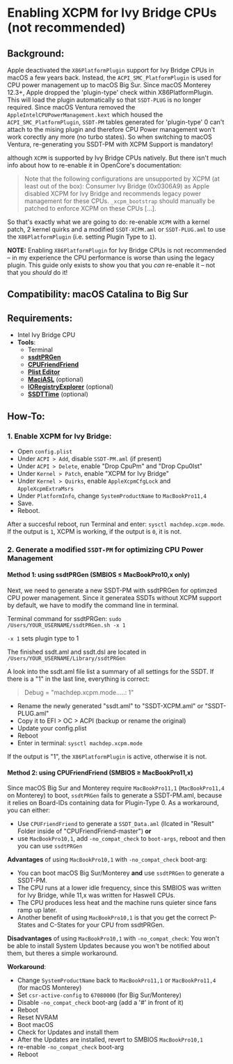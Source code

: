 # Enabling XCPM for Ivy Bridge CPUs (not recommended)

## Background: 
Apple deactivated the `X86PlatformPlugin` support for Ivy Bridge CPUs in macOS a few years back. Instead, the `ACPI_SMC_PlatformPlugin` is used for CPU power management up to macOS Big Sur. Since macOS Monterey 12.3+, Apple dropped the 'plugin-type' check within X86PlatformPlugin. This will load the plugin automatically so that `SSDT-PLUG` is no longer required. Since macOS Ventura removed the `AppleIntelCPUPowerManagement.kext` which housed the `ACPI_SMC_PlatformPlugin`, `SSDT-PM` tables generated for 'plugin-type' 0 can't attach to the mising plugin and therefore CPU Power management won't work corectly any more (no turbo states). So when switching to macOS Ventura, re-generating you SSDT-PM with XCPM Support is mandatory!

although `XCPM` is supported by Ivy Bridge CPUs natively. But there isn't much info about how to re-enable it in OpenCore's documentation:

>Note that the following configurations are unsupported by XCPM (at least out of the box): Consumer Ivy Bridge (0x0306A9) as Apple disabled XCPM for Ivy Bridge and recommends legacy power management for these CPUs. `_xcpm_bootstrap` should manually be patched to enforce XCPM on these CPUs […].

So that's exactly what we are going to do: re-enable `XCPM` with a kernel patch, 2 kernel quirks and a modified `SSDT-XCPM.aml` or `SSDT-PLUG.aml` to use the `X86PlatformPlugin` (i.e. setting Plugin Type to `1`).

**NOTE:** Enabling `X86PlatformPlugin` for Ivy Bridge CPUs is not recommended – in my experience the CPU performance is worse than using the legacy plugin. This guide only exists to show you that you *can* re-enable it – not that you *should* do it! 

## Compatibility: macOS Catalina to Big Sur

## Requirements:

* Intel Ivy Bridge CPU
* **Tools**: 
	* Terminal 
	* [**ssdtPRGen**](https://github.com/Piker-Alpha/ssdtPRGen.sh)
	* [**CPUFriendFriend**](https://github.com/corpnewt/CPUFriendFriend)
	* [**Plist Editor**](https://github.com/ic005k/PlistEDPlus)
	* [**MaciASL**](https://github.com/acidanthera/MaciASL) (optional)
	* [**IORegistryExplorer**](https://github.com/utopia-team/IORegistryExplorer) (optional)
	* [**SSDTTime**](https://github.com/corpnewt/SSDTTime) (optional)

## How-To:

### 1. Enable XCPM for Ivy Bridge:
* Open `config.plist`
* Under `ACPI > Add`, disable `SSDT-PM.aml` (if present)
* Under `ACPI > Delete`, enable "Drop CpuPm" and "Drop Cpu0Ist"
* Under `Kernel > Patch`, enable "XCPM for Ivy Bridge" 
* Under `Kernel > Quirks`, enable `AppleXcpmCfgLock` and `AppleXcpmExtraMsrs`
* Under `PlatformInfo`, change `SystemProductName` to `MacBookPro11,4`
* Save.
* Reboot.

After a succesful reboot, run Terminal and enter: `sysctl machdep.xcpm.mode`. If the output is `1`, XCPM is working, if the output is `0`, it is not.

### 2. Generate a modified `SSDT-PM` for optimizing CPU Power Management

#### Method 1: using ssdtPRGen (SMBIOS ≤ MacBookPro10,x only)

Next, we need to generate a new SSDT-PM with ssdtPRGen for optimzed CPU power management. Since it generatea SSDTs without XCPM support by default, we have to modify the command line in terminal.

Terminal command for ssdtPRGen: `sudo /Users/YOUR_USERNAME/ssdtPRGen.sh -x 1`

`-x 1` sets plugin type to 1

The finished ssdt.aml and ssdt.dsl are located in `/Users/YOUR_USERNAME/Library/ssdtPRGen`

A look into the ssdt.aml file list a summary of all settings for the SSDT. If there is a "1" in the last line, everything is correct:

> Debug = "machdep.xcpm.mode.....: 1"

* Rename the newly generated "ssdt.aml" to "SSDT-XCPM.aml" or "SSDT-PLUG.aml"
* Copy it to EFI > OC > ACPI (backup or rename the original)
* Update your config.plist
* Reboot
* Enter in terminal: `sysctl machdep.xcpm.mode`

If the output is "1", the `X86PlatformPlugin` is active, otherwise it is not.

#### Method 2: using CPUFriendFriend (SMBIOS ≥ MacBookPro11,x)
Since macOS Big Sur and Monterey require `MacBookPro11,1` (`MacBookPro11,4` on Monterey) to boot, `ssdtPRGen` fails to generate a SSDT-PM.aml, because it relies on Board-IDs containing data for Plugin-Type 0. As a workaround, you can either:

- Use `CPUFriendFriend` to generate a `SSDT_Data.aml` (llcated in "Result" Folder inside of "CPUFriendFriend-master") **or** 
- use `MacBookPro10,1`, add `-no_compat_check` to `boot-args`, reboot and then you can use `ssdtPRGen`

**Advantages** of using `MacBookPro10,1` with `-no_compat_check` boot-arg:

- You can boot macOS Big Sur/Monterey **and** use `ssdtPRGen` to generate a SSDT-PM.
- The CPU runs at a lower idle frequency, since this SMBIOS was written for Ivy Bridge, while 11,x was written for Haswell CPUs. 
- The CPU produces less heat and the machine runs quieter since fans ramp up later.
- Another benefit of using `MacBookPro10,1` is that you get the correct P-States and C-States for your CPU from ssdtPRGen.

**Disadvantages** of using `MacBookPro10,1` with `-no_compat_check`: You won't be able to install System Updates because you won't be notified about them, but theres a simple workaround. 

**Workaround**:

  - Change `SystemProductName` back to `MacBookPro11,1` or `MacBookPro11,4` (for macOS Monterey)
  - Set `csr-active-config` to `67080000` (for Big Sur/Monterey)
  - Disable `-no_compat_check` boot-arg (add a '#' in front of it)
  - Reboot
  - Reset NVRAM
  - Boot macOS
  - Check for Updates and install them
  - After the Updates are installed, revert to SMBIOS `MacBookPro10,1`
  - re-enable `-no_compat_check` boot-arg 
  - Reboot
